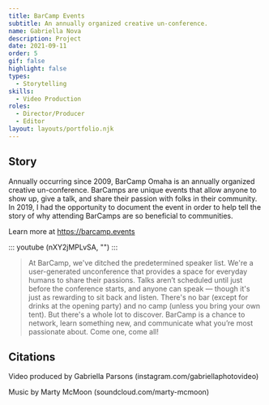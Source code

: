 ```yaml
---
title: BarCamp Events
subtitle: An annually organized creative un-conference.
name: Gabriella Nova
description: Project
date: 2021-09-11
order: 5
gif: false
highlight: false
types:
  - Storytelling
skills:
  - Video Production
roles:
  - Director/Producer
  - Editor
layout: layouts/portfolio.njk
---
```


<div class="grid-center sm:grid-center md:grid-center">

## Story

Annually occurring since 2009, BarCamp Omaha is an annually organized creative un-conference. BarCamps are unique events that allow anyone to show up, give a talk, and share their passion with folks in their community. In 2019, I had the opportunity to document the event in order to help tell the story of why attending BarCamps are so beneficial to communities. 

Learn more at https://barcamp.events


</div>

<div class="grid-center sm:grid-center md:grid-center">

::: youtube (nXY2jMPLvSA, "") :::


> At BarCamp, we've ditched the predetermined speaker list. We're a user-generated unconference that provides a space for everyday humans to share their passions. Talks aren’t scheduled until just before the conference starts, and anyone can speak — though it's just as rewarding to sit back and listen. There's no bar (except for drinks at the opening party) and no camp (unless you bring your own tent). But there's a whole lot to discover. BarCamp is a chance to network, learn something new, and communicate what you’re most passionate about. Come one, come all! 


## Citations

Video produced by Gabriella Parsons (instagram.com/gabriellaphotovideo) 

Music by Marty McMoon (soundcloud.com/marty-mcmoon)

</div>